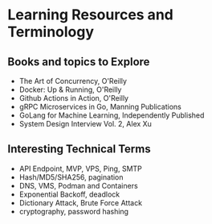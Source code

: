 # Learning Resources and Terminology

## Books and topics to Explore

- The Art of Concurrency, O'Reilly
- Docker: Up & Running, O'Reilly
- Github Actions in Action, O'Reilly
- gRPC Microservices in Go, Manning Publications
- GoLang for Machine Learning, Independently Published
- System Design Interview Vol. 2, Alex Xu

## Interesting Technical Terms

- API Endpoint, MVP, VPS, Ping, SMTP
- Hash/MD5/SHA256, pagination
- DNS, VMS, Podman and Containers
- Exponential Backoff, deadlock
- Dictionary Attack, Brute Force Attack
- cryptography, password hashing
